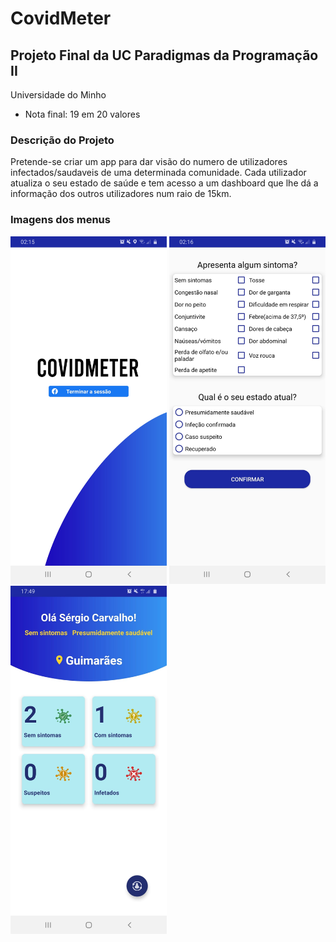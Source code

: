 # CovidMeter
## Projeto Final da UC Paradigmas da Programação II

Universidade do Minho

* Nota final: 19 em 20 valores

### Descrição do Projeto

Pretende-se criar um app para dar visão do numero de utilizadores infectados/saudaveis de uma determinada comunidade.
Cada utilizador atualiza o seu estado de saúde e tem acesso a um dashboard que lhe dá a informação dos outros utilizadores num raio de 15km.

### Imagens dos menus

<p float="left">
  <img src="images/1.jpeg" width="250" />
  <img src="images/2.jpeg" width="250" /> 
  <img src="images/3.jpeg" width="250" />
</p>
